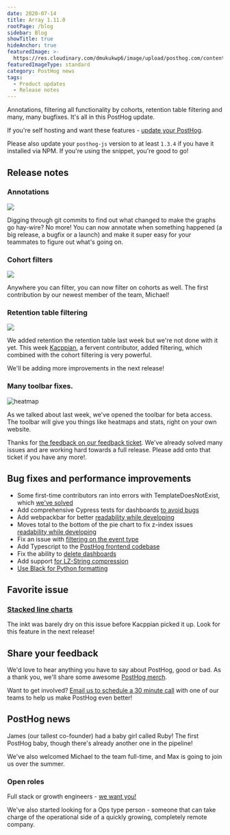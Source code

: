 ```yaml
---
date: 2020-07-14
title: Array 1.11.0
rootPage: /blog
sidebar: Blog
showTitle: true
hideAnchor: true
featuredImage: >-
  https://res.cloudinary.com/dmukukwp6/image/upload/posthog.com/contents/images/blog/array/default.png
featuredImageType: standard
category: PostHog news
tags:
  - Product updates
  - Release notes
---
```



Annotations, filtering all functionality by cohorts, retention table filtering and many, many bugfixes. It's all in this PostHog update.

If you're self hosting and want these features - [update your PostHog](/docs/runbook/upgrading-posthog).

Please also update your `posthog-js` version to at least `1.3.4` if you have it installed via NPM. If you're using the snippet, you're good to go!  

## Release notes

### Annotations

![](https://res.cloudinary.com/dmukukwp6/image/upload/v1710055416/posthog.com/contents/images/annotations.png)

Digging through git commits to find out what changed to make the graphs go hay-wire? No more! You can now annotate when something happened (a big release, a bugfix or a launch) and make it super easy for your teammates to figure out what's going on.

### Cohort filters

![](https://res.cloudinary.com/dmukukwp6/image/upload/v1710055416/posthog.com/contents/images/cohort-filter.png)

Anywhere you can filter, you can now filter on cohorts as well. The first contribution by our newest member of the team, Michael!

### Retention table filtering


![](https://res.cloudinary.com/dmukukwp6/image/upload/v1710055416/posthog.com/contents/images/retention-filter.png)

We added retention the retention table last week but we're not done with it yet. This week [Kacppian](https://github.com/Kacppian), a fervent contributor, added filtering, which combined with the cohort filtering is very powerful.

We'll be adding more improvements in the next release!

### Many toolbar fixes.

![heatmap](https://res.cloudinary.com/dmukukwp6/image/upload/v1710055416/posthog.com/contents/images/casts/heatmap.gif)

As we talked about last week, we've opened the toolbar for beta access. The toolbar will give you things like heatmaps and stats, right on your own website.

Thanks for [the feedback on our feedback ticket](https://github.com/PostHog/posthog/issues/1129). We've already solved many issues and are working hard towards a full release. Please add onto that ticket if you have any more!.


## Bug fixes and performance improvements

* Some first-time contributors ran into errors with TemplateDoesNotExist, which [we've solved](https://github.com/PostHog/posthog/pull/1200)
* Add comprehensive Cypress tests for dashboards [to avoid bugs](https://github.com/PostHog/posthog/pull/1171)
* Add webpackbar for better [readability while developing](https://github.com/PostHog/posthog/pull/1185)
* Moves total to the bottom of the pie chart to fix z-index issues [readability while developing](https://github.com/PostHog/posthog/pull/1179)
* Fix an issue with [filtering on the event type](https://github.com/PostHog/posthog/pull/1168)
* Add Typescript to the [PostHog frontend codebase](https://github.com/PostHog/posthog/pull/1157)
* Fix the ability to [delete dashboards](https://github.com/PostHog/posthog/pull/1152)
* Add support [for LZ-String compression](https://github.com/PostHog/posthog/pull/1058)
* [Use Black for Python formatting](https://github.com/PostHog/posthog/pull/1136)

## Favorite issue

### [Stacked line charts](https://github.com/PostHog/posthog/issues/1167)

The inkt was barely dry on this issue before Kacppian picked it up. Look for this feature in the next release!

## Share your feedback
We'd love to hear anything you have to say about PostHog, good or bad. As a thank you, we'll share some awesome [PostHog merch](https://merch.posthog.com).

Want to get involved? [Email us to schedule a 30 minute call](mailto:hey@posthog.com) with one of our teams to help us make PostHog even better!



## PostHog news

James (our tallest co-founder) had a baby girl called Ruby! The first PostHog baby, though there's already another one in the pipeline!

We've also welcomed Michael to the team full-time, and Max is going to join us over the summer.

### Open roles

Full stack or growth engineers - [we want you!](https://posthog.com/careers)

We've also started looking for a Ops type person - someone that can take charge of the operational side of a quickly growing, completely remote company.

<ArrayCTA />
